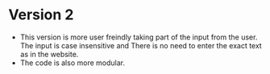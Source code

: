 # Version 2
- This version is more user freindly taking part of the input from the user. The input is case insensitive and There is no need to enter the exact text as in the website.
- The code is also more modular.
